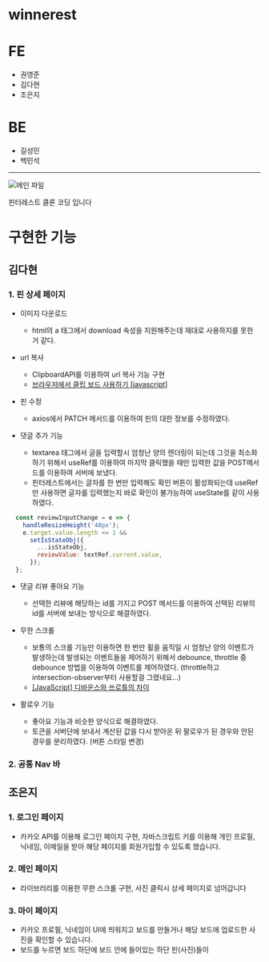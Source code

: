 # winnerest

# FE

- 권영준
- 김다현
- 조은지

# BE

- 길성민
- 백민석

---



![메인 파일](https://blog.kakaocdn.net/dn/9Cp4b/btrLMzIWjfm/QfmklxGjs9MGLKSHHmx0eK/img.png)






핀터레스트 클론 코딩 입니다

# 구현한 기능

## 김다현
### 1. 핀 상세 페이지

- 이미지 다운로드
   - html의 a 태그에서 download 속성을 지원해주는데 재대로 사용하지를 못한 거 같다.

- url 복사
   - ClipboardAPI를 이용하여 url 복사 기능 구현
   - [브라우저에서 클립 보드 사용하기 [javascript]](https://goldenthumb.net/Clipboard-API)

- 핀 수정
   - axios에서 PATCH 메서드를 이용하여 핀의 대한 정보를 수정하였다.

- 댓글 추가 기능
   - textarea 태그에서 글을 입력할시 엄청난 양의 렌더링이 되는데 그것을 최소화 하기 위해서 useRef를 이용하여 마지막 클릭했을 때만 입력한 값을 POST메서드를 이용하여 서버에 보냈다.
   - 핀터레스트에서는 글자를 한 번만 입력해도 확인 버튼이 활성화되는데 useRef만 사용하면 글자를 입력했는지 바로 확인이 불가능하여 useState를 같이 사용하였다.


```js
  const reviewInputChange = e => {
    handleResizeHeight('40px');
    e.target.value.length <= 1 &&
      setIsStateObj({
        ...isStateObj,
        reviewValue: textRef.current.value,
      });
  };
```

- 댓글 리뷰 좋아요 기능
   - 선택한 리뷰에 해당하는 id를 가지고 POST 메서드를 이용하여 선택된 리뷰의 id를 서버에 보내는 방식으로 해결하였다.

- 무한 스크롤
   - 보통의 스크롤 기능만 이용하면 한 번만 휠을 움직일 시 엄청난 양의 이벤트가 발생하는데 발생되는 이벤트들을 제어하기 위해서 debounce, throttle 중 debounce 방법을 이용하여 이벤트를 제어하였다. (throttle하고 intersection-observer부터 사용할걸 그랬네요...)
   - [[JavaScript] 디바운스와 쓰로틀의 차이](https://velog.io/@plu457/JavaScript-%EB%94%94%EB%B0%94%EC%9A%B4%EC%8A%A4%EC%99%80-%EC%93%B0%EB%A1%9C%ED%8B%80%EC%9D%98-%EC%B0%A8%EC%9D%B4)

- 팔로우 기능
   - 좋아요 기능과 비슷한 양식으로 해결하였다.
   - 토큰을 서버단에 보내서 계산된 값을 다시 받아온 뒤 팔로우가 된 경우와 안된 경우를 분리하였다. (버튼 스타일 변경)

### 2. 공통 Nav 바





## 조은지
### 1. 로그인 페이지

- 카카오 API를 이용해 로그인 페이지 구현, 자바스크립트 키를 이용해 개인 프로필, 닉네임, 이메일을 받아 해당 페이지를 회원가입할 수 있도록 했습니다.


### 2. 메인 페이지

-  라이브러리를 이용한 무한 스크롤 구현, 사진 클릭시 상세 페이지로 넘어갑니다


### 3. 마이 페이지

- 카카오 프로필, 닉네임이 UI에 띄워지고 보드를 만들거나 해당 보드에 업로드한 사진을 확인할 수 있습니다.
- 보드를 누르면 보드 하단에 보드 안에 들어있는 하단 핀(사진)들이 


